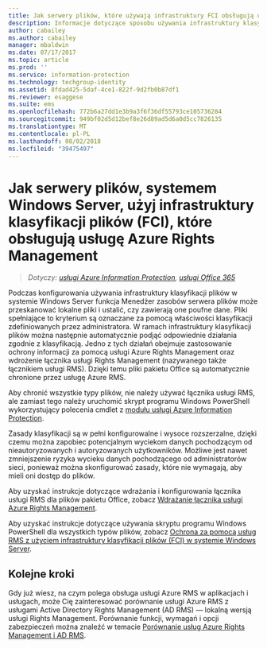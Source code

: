 ```yaml
---
title: Jak serwery plików, które używają infrastruktury FCI obsługują usługę Azure RMS z usługi AIP
description: Informacje dotyczące sposobu używania infrastruktury klasyfikacji plików systemu Windows Server z usługami Azure RMS podczas wdrażania łącznika usług RMS w celu automatycznej ochrony dokumentów pakietu Office.
author: cabailey
ms.author: cabailey
manager: mbaldwin
ms.date: 07/17/2017
ms.topic: article
ms.prod: ''
ms.service: information-protection
ms.technology: techgroup-identity
ms.assetid: 8fdad425-5daf-4ce1-822f-9d2fb0b87df1
ms.reviewer: esaggese
ms.suite: ems
ms.openlocfilehash: 772b6a27dd1e3b9a3f6f36df55793ce105736284
ms.sourcegitcommit: 949bf02d5d12bef8e26d89ad5d6a0d5cc7826135
ms.translationtype: MT
ms.contentlocale: pl-PL
ms.lasthandoff: 08/02/2018
ms.locfileid: "39475497"
---
```

# <a name="how-file-servers-that-run-windows-server-and-use-file-classification-infrastructure-fci-support-azure-rights-management"></a>Jak serwery plików, systemem Windows Server, użyj infrastruktury klasyfikacji plików (FCI), które obsługują usługę Azure Rights Management

>*Dotyczy: [usługi Azure Information Protection](https://azure.microsoft.com/pricing/details/information-protection), [usługi Office 365](http://download.microsoft.com/download/E/C/F/ECF42E71-4EC0-48FF-AA00-577AC14D5B5C/Azure_Information_Protection_licensing_datasheet_EN-US.pdf)*


Podczas konfigurowania używania infrastruktury klasyfikacji plików w systemie Windows Server funkcja Menedżer zasobów serwera plików może przeskanować lokalne pliki i ustalić, czy zawierają one poufne dane. Pliki spełniające to kryterium są oznaczane za pomocą właściwości klasyfikacji zdefiniowanych przez administratora. W ramach infrastruktury klasyfikacji plików można następnie automatycznie podjąć odpowiednie działania zgodnie z klasyfikacją. Jedno z tych działań obejmuje zastosowanie ochrony informacji za pomocą usługi Azure Rights Management oraz wdrożenie łącznika usługi Rights Management (nazywanego także łącznikiem usługi RMS). Dzięki temu pliki pakietu Office są automatycznie chronione przez usługę Azure RMS.

Aby chronić wszystkie typy plików, nie należy używać łącznika usługi RMS, ale zamiast tego należy uruchomić skrypt programu Windows PowerShell wykorzystujący polecenia cmdlet z [modułu usługi Azure Information Protection](./rms-client/client-admin-guide-powershell.md).

Zasady klasyfikacji są w pełni konfigurowalne i wysoce rozszerzalne, dzięki czemu można zapobiec potencjalnym wyciekom danych pochodzącym od nieautoryzowanych i autoryzowanych użytkowników. Możliwe jest nawet zmniejszenie ryzyka wycieku danych pochodzącego od administratorów sieci, ponieważ można skonfigurować zasady, które nie wymagają, aby mieli oni dostęp do plików.

Aby uzyskać instrukcje dotyczące wdrażania i konfigurowania łącznika usługi RMS dla plików pakietu Office, zobacz [Wdrażanie łącznika usługi Azure Rights Management](./deploy-use/deploy-rms-connector.md).

Aby uzyskać instrukcje dotyczące używania skryptu programu Windows PowerShell dla wszystkich typów plików, zobacz [Ochrona za pomocą usług RMS z użyciem infrastruktury klasyfikacji plików &#40;FCI&#41; w systemie Windows Server](./rms-client/configure-fci.md).



## <a name="next-steps"></a>Kolejne kroki
Gdy już wiesz, na czym polega obsługa usługi Azure RMS w aplikacjach i usługach, może Cię zainteresować porównanie usługi Azure RMS z usługami Active Directory Rights Management (AD RMS) — lokalną wersją usługi Rights Management. Porównanie funkcji, wymagań i opcji zabezpieczeń można znaleźć w temacie [Porównanie usług Azure Rights Management i AD RMS](compare-on-premise.md).


